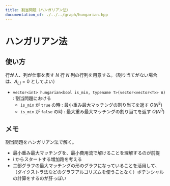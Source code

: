```yaml
---
title: 割当問題（ハンガリアン法）
documentation_of: ./../../graph/hungarian.hpp
---
```


# ハンガリアン法

## 使い方

行が人、列が仕事を表す $N$ 行 $N$ 列の行列を用意する。（割り当てがない場合は、$A_{i, j} = 0$ としてよい）

- ``vector<int> hungarian<bool is_min, typename T>(vector<vector<T>> A)`` : 割当問題における
  - ``is_min`` が ``true`` の時 : 最小重み最大マッチングの割り当てを返す $O(N^3)$
  - ``is_min`` が ``false`` の時 : 最大重み最大マッチングの割り当てを返す $O(N^3)$

## メモ

割当問題をハンガリアン法で解く。

- 最小重み最大マッチングを、最小費用流で解けることを理解するのが前提
- $i$ からスタートする増加路を考える
- 二部グラフの最大マッチングの形のグラフになっていることを活用して、（ダイクストラ法などのグラフアルゴリズムを使うことなく）ポテンシャルの計算をするのが肝っぽい
